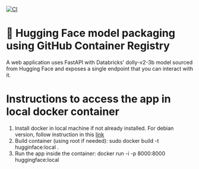 
[![CI](https://github.com/Adeemy/huggingface-ghcr/actions/workflows/main.yml/badge.svg)](https://github.com/Adeemy/huggingface-ghcr/actions/workflows/main.yml)

# 🤗 Hugging Face model packaging using GitHub Container Registry

A web application uses FastAPI with Databricks' dolly-v2-3b model sourced from Hugging Face and exposes a single endpoint that you can interact with it.

# Instructions to access the app in local docker container
1. Install docker in local machine if not already installed. For debian version, follow instruction in this [link](https://docs.docker.com/engine/install/debian/#install-using-the-repository)
2. Build container (using root if needed): sudo docker build -t hugginface:local . 
3. Run the app inside the container: docker run -i -p 8000:8000 huggingface:local

